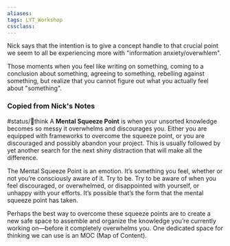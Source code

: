 ```yaml
---
aliases:
tags: LYT_Workshop  
cssclass:
---
```


Nick says that the intention is to give a concept handle to that crucial point we seem to all be experiencing more with "information anxiety/overwhlem".

Those moments when you feel like writing on something, coming to a conclusion about something, agreeing to something, rebelling against something, but realize that you cannot figure out what you actually feel about "something". 

### Copied from Nick's Notes
#status/💭think 
A **Mental Squeeze Point** is when your unsorted knowledge becomes so messy it overwhelms and discourages you. Either you are equipped with frameworks to overcome the squeeze point, or you are discouraged and possibly abandon your project. This is usually followed by yet another search for the next shiny distraction that will make all the difference.

The Mental Squeeze Point is an emotion. It’s something you feel, whether or not you’re consciously aware of it. Try to be. Try to be aware of when you feel discouraged, or overwhelmed, or disappointed with yourself, or unhappy with your efforts. It’s possible that’s the form that the mental squeeze point has taken.

Perhaps the best way to overcome these squeeze points are to create a new safe space to assemble and organize the knowledge you’re currently working on—before it completely overwhelms you. One dedicated space for thinking we can use is an MOC (Map of Content).

